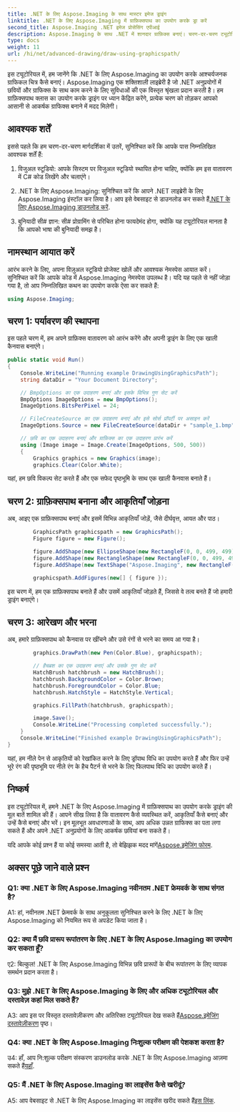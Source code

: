 ```yaml
---
title: .NET के लिए Aspose.Imaging के साथ मास्टर इमेज ड्राइंग
linktitle: .NET के लिए Aspose.Imaging में ग्राफ़िक्सपाथ का उपयोग करके ड्रा करें
second_title: Aspose.Imaging .NET इमेज प्रोसेसिंग एपीआई
description: Aspose.Imaging के साथ .NET में शानदार ग्राफ़िक्स बनाएं। चरण-दर-चरण ट्यूटोरियल देखें और छवि प्रसंस्करण की शक्ति को अनलॉक करें।
type: docs
weight: 11
url: /hi/net/advanced-drawing/draw-using-graphicspath/
---
```

इस ट्यूटोरियल में, हम जानेंगे कि .NET के लिए Aspose.Imaging का उपयोग करके आश्चर्यजनक ग्राफिकल चित्र कैसे बनाएं। Aspose.Imaging एक शक्तिशाली लाइब्रेरी है जो .NET अनुप्रयोगों में छवियों और ग्राफिक्स के साथ काम करने के लिए सुविधाओं की एक विस्तृत श्रृंखला प्रदान करती है। हम ग्राफ़िक्सपाथ क्लास का उपयोग करके ड्राइंग पर ध्यान केंद्रित करेंगे, प्रत्येक चरण को तोड़कर आपको आसानी से आकर्षक ग्राफिक्स बनाने में मदद मिलेगी।

## आवश्यक शर्तें

इससे पहले कि हम चरण-दर-चरण मार्गदर्शिका में उतरें, सुनिश्चित करें कि आपके पास निम्नलिखित आवश्यक शर्तें हैं:

1. विजुअल स्टूडियो: आपके सिस्टम पर विजुअल स्टूडियो स्थापित होना चाहिए, क्योंकि हम इस वातावरण में C# कोड लिखेंगे और चलाएंगे।

2.  .NET के लिए Aspose.Imaging: सुनिश्चित करें कि आपने .NET लाइब्रेरी के लिए Aspose.Imaging इंस्टॉल कर लिया है। आप इसे वेबसाइट से डाउनलोड कर सकते हैं[.NET के लिए Aspose.Imaging डाउनलोड करें](https://releases.aspose.com/imaging/net/).

3. बुनियादी सी# ज्ञान: सी# प्रोग्रामिंग से परिचित होना फायदेमंद होगा, क्योंकि यह ट्यूटोरियल मानता है कि आपको भाषा की बुनियादी समझ है।

## नामस्थान आयात करें

आरंभ करने के लिए, अपना विज़ुअल स्टूडियो प्रोजेक्ट खोलें और आवश्यक नेमस्पेस आयात करें। सुनिश्चित करें कि आपके कोड में Aspose.Imaging नेमस्पेस उपलब्ध है। यदि यह पहले से नहीं जोड़ा गया है, तो आप निम्नलिखित कथन का उपयोग करके ऐसा कर सकते हैं:

```csharp
using Aspose.Imaging;
```

## चरण 1: पर्यावरण की स्थापना

इस पहले चरण में, हम अपने ग्राफ़िक्स वातावरण को आरंभ करेंगे और अपनी ड्राइंग के लिए एक खाली कैनवास बनाएंगे।

```csharp
public static void Run()
{
    Console.WriteLine("Running example DrawingUsingGraphicsPath");
    string dataDir = "Your Document Directory";

    // BmpOptions का एक उदाहरण बनाएं और इसके विभिन्न गुण सेट करें
    BmpOptions ImageOptions = new BmpOptions();
    ImageOptions.BitsPerPixel = 24;

    // FileCreateSource का एक उदाहरण बनाएं और इसे सोर्स प्रॉपर्टी पर असाइन करें
    ImageOptions.Source = new FileCreateSource(dataDir + "sample_1.bmp", false);

    // छवि का एक उदाहरण बनाएं और ग्राफ़िक्स का एक उदाहरण प्रारंभ करें
    using (Image image = Image.Create(ImageOptions, 500, 500))
    {
        Graphics graphics = new Graphics(image);
        graphics.Clear(Color.White);
```

यहां, हम छवि विकल्प सेट करते हैं और एक सफेद पृष्ठभूमि के साथ एक खाली कैनवास बनाते हैं।

## चरण 2: ग्राफ़िक्सपाथ बनाना और आकृतियाँ जोड़ना

अब, आइए एक ग्राफ़िक्सपाथ बनाएं और इसमें विभिन्न आकृतियाँ जोड़ें, जैसे दीर्घवृत्त, आयत और पाठ।

```csharp
        GraphicsPath graphicspath = new GraphicsPath();
        Figure figure = new Figure();

        figure.AddShape(new EllipseShape(new RectangleF(0, 0, 499, 499)));
        figure.AddShape(new RectangleShape(new RectangleF(0, 0, 499, 499)));
        figure.AddShape(new TextShape("Aspose.Imaging", new RectangleF(170, 225, 170, 100), new Font("Arial", 20), StringFormat.GenericTypographic));

        graphicspath.AddFigures(new[] { figure });
```

इस चरण में, हम एक ग्राफ़िक्सपाथ बनाते हैं और उसमें आकृतियाँ जोड़ते हैं, जिससे वे तत्व बनते हैं जो हमारी ड्राइंग बनाएंगे।

## चरण 3: आरेखण और भरना

अब, हमारे ग्राफ़िक्सपाथ को कैनवास पर खींचने और उसे रंगों से भरने का समय आ गया है।

```csharp
        graphics.DrawPath(new Pen(Color.Blue), graphicspath);

        // हैचब्रश का एक उदाहरण बनाएं और उसके गुण सेट करें
        HatchBrush hatchbrush = new HatchBrush();
        hatchbrush.BackgroundColor = Color.Brown;
        hatchbrush.ForegroundColor = Color.Blue;
        hatchbrush.HatchStyle = HatchStyle.Vertical;

        graphics.FillPath(hatchbrush, graphicspath);

        image.Save();
        Console.WriteLine("Processing completed successfully.");
    }
    Console.WriteLine("Finished example DrawingUsingGraphicsPath");
}
```

यहां, हम नीले पेन से आकृतियों को रेखांकित करने के लिए ड्रॉपाथ विधि का उपयोग करते हैं और फिर उन्हें भूरे रंग की पृष्ठभूमि पर नीले रंग के हैच पैटर्न से भरने के लिए फिलपाथ विधि का उपयोग करते हैं।

## निष्कर्ष

इस ट्यूटोरियल में, हमने .NET के लिए Aspose.Imaging में ग्राफ़िक्सपाथ का उपयोग करके ड्राइंग की मूल बातें शामिल की हैं। आपने सीख लिया है कि वातावरण कैसे व्यवस्थित करें, आकृतियाँ कैसे बनाएं और उन्हें कैसे बनाएं और भरें। इन मूलभूत अवधारणाओं के साथ, आप अधिक उन्नत ग्राफिक्स का पता लगा सकते हैं और अपने .NET अनुप्रयोगों के लिए आकर्षक छवियां बना सकते हैं।

 यदि आपके कोई प्रश्न हैं या कोई समस्या आती है, तो बेझिझक मदद मांगें[Aspose.इमेजिंग फोरम](https://forum.aspose.com/).

## अक्सर पूछे जाने वाले प्रश्न

### Q1: क्या .NET के लिए Aspose.Imaging नवीनतम .NET फ्रेमवर्क के साथ संगत है?

A1: हां, नवीनतम .NET फ्रेमवर्क के साथ अनुकूलता सुनिश्चित करने के लिए .NET के लिए Aspose.Imaging को नियमित रूप से अपडेट किया जाता है।

### Q2: क्या मैं छवि प्रारूप रूपांतरण के लिए .NET के लिए Aspose.Imaging का उपयोग कर सकता हूँ?

ए2: बिल्कुल! .NET के लिए Aspose.Imaging विभिन्न छवि प्रारूपों के बीच रूपांतरण के लिए व्यापक समर्थन प्रदान करता है।

### Q3: मुझे .NET के लिए Aspose.Imaging के लिए और अधिक ट्यूटोरियल और दस्तावेज़ कहां मिल सकते हैं?

 A3: आप इस पर विस्तृत दस्तावेज़ीकरण और अतिरिक्त ट्यूटोरियल देख सकते हैं[Aspose.इमेजिंग दस्तावेज़ीकरण](https://reference.aspose.com/imaging/net/) पृष्ठ।

### Q4: क्या .NET के लिए Aspose.Imaging निःशुल्क परीक्षण की पेशकश करता है?

 उ4: हाँ, आप नि:शुल्क परीक्षण संस्करण डाउनलोड करके .NET के लिए Aspose.Imaging आज़मा सकते हैं[यहाँ](https://releases.aspose.com/).

### Q5: मैं .NET के लिए Aspose.Imaging का लाइसेंस कैसे खरीदूं?

 A5: आप वेबसाइट से .NET के लिए Aspose.Imaging का लाइसेंस खरीद सकते हैं[इस लिंक](https://purchase.aspose.com/buy).